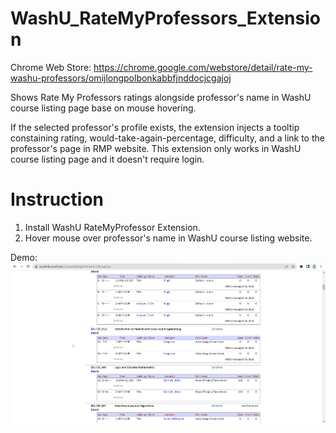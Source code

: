 # WashU_RateMyProfessors_Extension 

Chrome Web Store: https://chrome.google.com/webstore/detail/rate-my-washu-professors/omijlongpolbonkabbfjnddocjcgajoj

Shows Rate My Professors ratings alongside professor's name in WashU course listing page base on mouse hovering. 

If the selected professor's profile exists, the extension injects a tooltip constaining rating, would-take-again-percentage, difficulty, and a link to the professor's page in RMP website. This extension only works in WashU course listing page and it doesn't require login.

# Instruction

1) Install WashU RateMyProfessor Extension.
2) Hover mouse over professor's name in WashU course listing website.


Demo:
![](https://github.com/Asynclyp/WashU_RateMyProfessors_Extension/blob/main/WashU%20RMP%20Demo.gif)
